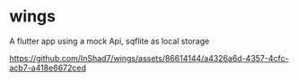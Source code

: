 # wings

A flutter app using a mock Api, sqflite as local storage




https://github.com/InShad7/wings/assets/86614144/a4326a6d-4357-4cfc-acb7-a418e6672ced

